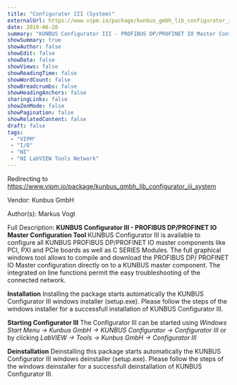 ```yaml
---
title: "Configurator III (System)"
externalUrl: https://www.vipm.io/package/kunbus_gmbh_lib_configurator_iii_system
date: 2019-06-20
summary: "KUNBUS Configurator III - PROFIBUS DP/PROFINET IO Master Configuration Tool"
showSummary: true
showAuthor: false
showEdit: false
showData: false
showViews: false
showReadingTime: false
showWordCount: false
showBreadcrumbs: false
showHeadingAnchors: false
sharingLinks: false
showZenMode: false
showPagination: false
showRelatedContent: false
draft: false
tags:
 - "VIPM"
 - "I/O"
 - "NI"
 - "NI LabVIEW Tools Network"
---
```


Redirecting to https://www.vipm.io/package/kunbus_gmbh_lib_configurator_iii_system

Vendor: Kunbus GmbH

Author(s): Markus Vogt
 
Full Description:
**KUNBUS Configurator III - PROFIBUS DP/PROFINET IO Master Configuration Tool**
KUNBUS Configurator III is available to configure all KUNBUS PROFIBUS DP/PROFINET IO master components like PCI, PXI and PCIe boards as well as C SERIES Modules.
The full graphical windows tool allows to compile and download the PROFIBUS DP/ PROFINET IO Master configuration directly on to a  KUNBUS master component. The integrated on line functions permit the easy troubleshooting of the connected network.

**Installation**
Installing the package starts automatically the KUNBUS Configurator III windows installer (setup.exe).
Please follow the steps of the windows installer for a successfull installation of KUNBUS Configurator III.

**Starting Configurator III**
The Configurator III can be started using 
*Windows Start Menu -> Kunbus GmbH -> KUNBUS Configurator -> Configurator III* 
or by clicking
*LabVIEW -> Tools -> Kunbus GmbH -> Configurator III*

**Deinstallation**
Deinstalling this package starts automatically the KUNBUS Configurator III windows deinstaller (setup.exe).
Please follow the steps of the windows deinstaller for a successfull deinstallation of KUNBUS Configurator III.